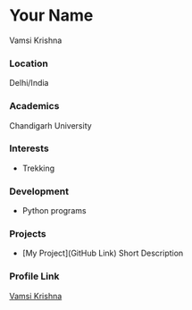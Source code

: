# Your Name
Vamsi Krishna

### Location

Delhi/India

### Academics

Chandigarh University

### Interests

- Trekking

### Development

- Python programs

### Projects

- [My Project](GitHub Link) Short Description

### Profile Link

[Vamsi Krishna](https://github.com/V-V-K)
